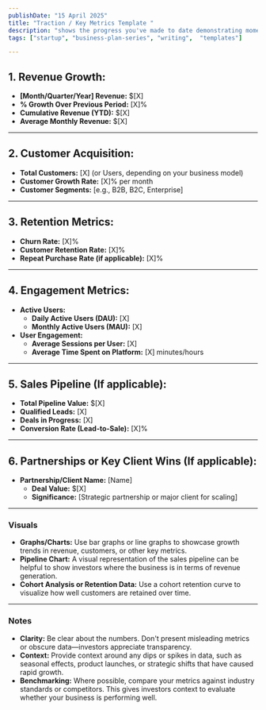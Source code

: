 ```yaml
---
publishDate: "15 April 2025"
title: "Traction / Key Metrics Template "
description: "shows the progress you've made to date demonstrating momentum to investors."
tags: ["startup", "business-plan-series", "writing",  "templates"]

---
```



## **1. Revenue Growth:**

- **[Month/Quarter/Year] Revenue:** $[X]
- **% Growth Over Previous Period:** [X]%
- **Cumulative Revenue (YTD):** $[X]
- **Average Monthly Revenue:** $[X]

---

## **2. Customer Acquisition:**

- **Total Customers:** [X] (or Users, depending on your business model)
- **Customer Growth Rate:** [X]% per month
- **Customer Segments:** [e.g., B2B, B2C, Enterprise]

---

## **3. Retention Metrics:**

- **Churn Rate:** [X]%
- **Customer Retention Rate:** [X]%
- **Repeat Purchase Rate (if applicable):** [X]%

---

## **4. Engagement Metrics:**

- **Active Users:**
  - **Daily Active Users (DAU):** [X]
  - **Monthly Active Users (MAU):** [X]
- **User Engagement:**
  - **Average Sessions per User:** [X]
  - **Average Time Spent on Platform:** [X] minutes/hours

---

## **5. Sales Pipeline (If applicable):**

- **Total Pipeline Value:** $[X]
- **Qualified Leads:** [X]
- **Deals in Progress:** [X]
- **Conversion Rate (Lead-to-Sale):** [X]%

---

## **6. Partnerships or Key Client Wins (If applicable):**

- **Partnership/Client Name:** [Name]
  - **Deal Value:** $[X]
  - **Significance:** [Strategic partnership or major client for scaling]

---

### **Visuals**
- **Graphs/Charts:** Use bar graphs or line graphs to showcase growth trends in revenue, customers, or other key metrics.
- **Pipeline Chart:** A visual representation of the sales pipeline can be helpful to show investors where the business is in terms of revenue generation.
- **Cohort Analysis or Retention Data:** Use a cohort retention curve to visualize how well customers are retained over time.

---

### **Notes**
- **Clarity:** Be clear about the numbers. Don't present misleading metrics or obscure data—investors appreciate transparency.
- **Context:** Provide context around any dips or spikes in data, such as seasonal effects, product launches, or strategic shifts that have caused rapid growth.
- **Benchmarking:** Where possible, compare your metrics against industry standards or competitors. This gives investors context to evaluate whether your business is performing well.
